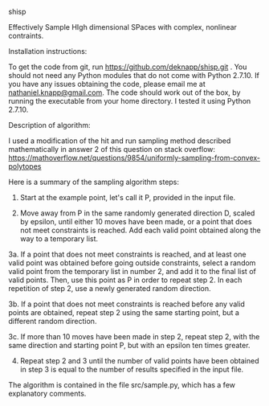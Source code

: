 shisp

Effectively Sample HIgh dimensional SPaces with complex, nonlinear contraints. 

Installation instructions:

To get the code from git, run https://github.com/deknapp/shisp.git . You should not
need any Python modules that do not come with Python 2.7.10.  If you have any issues obtaining the code, please email me
at nathaniel.knapp@gmail.com. The code should work out of the box, by running the executable from your home directory. 
I tested it using Python 2.7.10. 

Description of algorithm:

I used a modification of the hit and run sampling method described mathematically in answer 2 of this question on stack overflow: 
https://mathoverflow.net/questions/9854/uniformly-sampling-from-convex-polytopes

Here is a summary of the sampling algorithm steps:

1. Start at the example point, let's call it P, provided in the input file. 

2. Move away from P in the same randomly generated direction D, scaled by epsilon, until either 10 moves have been made, or
   a point that does not meet constraints is reached. Add each valid point obtained along the way to a temporary list.

3a. If a point that does not meet constraints is reached, and at least one valid point 
   was obtained before going outside constraints, select a random valid point from the temporary list in number 2, and 
   add it to the final list of valid points. Then, use this point as P in order to repeat step 2. In each repetition of step 
   2, use a newly generated random direction.

3b. If a point that does not meet constraints is reached before any valid points are obtained, repeat step 2 using
   the same starting point, but a different random direction.  

3c. If more than 10 moves have been made in step 2, repeat step 2, with the same direction and starting point P, but
   with an epsilon ten times greater.

4. Repeat step 2 and 3 until the number of valid points have been obtained in step 3 is equal to the number of results
  specified in the input file.

The algorithm is contained in the file src/sample.py, which has a few explanatory comments.



  

 

